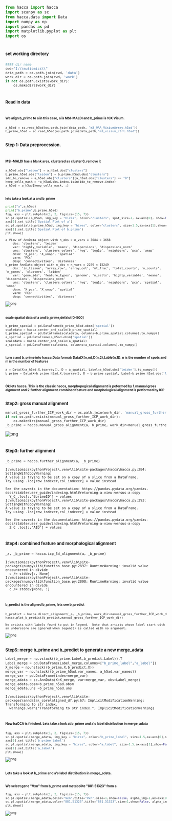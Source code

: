 ```python
from hacca import hacca
import scanpy as sc
from hacca.data import Data
import numpy as np
import pandas as pd
import matplotlib.pyplot as plt
import os
```

# <font size=2>**set working directory** 


```python
#### dir name
cwd="I:\\mutiomics\\"
data_path = os.path.join(cwd, 'data')
work_dir = os.path.join(cwd, 'work')
if not os.path.exists(work_dir):
    os.makedirs(work_dir)
```

# <font size=2>**Read in data** 
# <font size=1>We align b_prime to a in this case, a is MSI-MALDI and b_prime is 10X Visum.


```python
a_h5ad = sc.read_h5ad(os.path.join(data_path, "m3_9AA_VisiumArray.h5ad"))
b_prime_h5ad = sc.read_h5ad(os.path.join(data_path,"m3_visium_ctrl.h5ad"))
```

# <font size=2>**Step 1: Data preprocession.**
# <font size=1>MSI-MALDI has a blank area, clustered as cluster 0, remove it


```python
a_h5ad.obs["leiden"] = a_h5ad.obs["clusters"]
b_prime_h5ad.obs["leiden"] = b_prime_h5ad.obs["clusters"]
idx_to_remove = a_h5ad.obs["clusters"][a_h5ad.obs["clusters"] == "0"]
keep_cells_mask = ~a_h5ad.obs.index.isin(idx_to_remove.index)
a_h5ad = a_h5ad[keep_cells_mask, :]
```

# <font size=1>lets take a look at a and b_prime


```python
print("a",a_h5ad)
print("b_prime",b_prime_h5ad)
fig, axs = plt.subplots(1, 2, figsize=(15, 7))
sc.pl.spatial(a_h5ad, img_key = "hires", color="clusters", spot_size=1, ax=axs[0], show=False)
axs[0].set_title('Spatial Plot of a')
sc.pl.spatial(b_prime_h5ad, img_key = "hires", color="clusters", size=1.5,ax=axs[1],show=False)
axs[1].set_title('Spatial Plot of b_prime')
plt.show()
```

    a View of AnnData object with n_obs × n_vars = 3084 × 3658
        obs: 'clusters', 'leiden'
        var: 'highly_variable', 'means', 'dispersions', 'dispersions_norm'
        uns: 'clusters', 'clusters_colors', 'hvg', 'log1p', 'neighbors', 'pca', 'umap'
        obsm: 'X_pca', 'X_umap', 'spatial'
        varm: 'PCs'
        obsp: 'connectivities', 'distances'
    b_prime AnnData object with n_obs × n_vars = 2239 × 15249
        obs: 'in_tissue', 'array_row', 'array_col', 'mt_frac', 'total_counts', 'n_counts', 'n_genes', 'clusters', 'leiden'
        var: 'gene_ids', 'feature_types', 'genome', 'n_cells', 'highly_variable', 'means', 'dispersions', 'dispersions_norm'
        uns: 'clusters', 'clusters_colors', 'hvg', 'log1p', 'neighbors', 'pca', 'spatial', 'umap'
        obsm: 'X_pca', 'X_umap', 'spatial'
        varm: 'PCs'
        obsp: 'connectivities', 'distances'
    


    
![png](integrating%20spatial%20transcriptome%20into%20MSI-MALDI_files/integrating%20spatial%20transcriptome%20into%20MSI-MALDI_8_1.png)
    


# <font size=1>scale spatial data of a and b_prime,defalut[0-500]


```python
b_prime_spatial = pd.DataFrame(b_prime_h5ad.obsm['spatial'])
scaledata = hacca.center_and_scale(b_prime_spatial)
b_prime_spatial = pd.DataFrame(scaledata, columns=b_prime_spatial.columns).to_numpy()
a_spatial = pd.DataFrame(a_h5ad.obsm['spatial'])
scaledata = hacca.center_and_scale(a_spatial)
a_spatial = pd.DataFrame(scaledata, columns=a_spatial.columns).to_numpy()
```

# <font size=1> turn a and b_prime into hacca.Data format: Data(X(n,m),D(n,2),Lable(n,1)). n is the number of spots and m is the number of features


```python
a = Data(X=a_h5ad.X.toarray(), D = a_spatial, Label=a_h5ad.obs['leiden'].to_numpy())
b_prime = Data(X=b_prime_h5ad.X.toarray(), D = b_prime_spatial, Label=b_prime_h5ad.obs['leiden'].to_numpy())
```

# <font size=1>Ok lets hacca. This is the classic hacca, morphopogical alignment is peformed by 1.manual gross algnment and 2.further alignment.combined feature and morphological alignment is performed by ICP

# <font size=2>**Step2: gross manual alignment**


```python
manual_gross_further_ICP_work_dir = os.path.join(work_dir, 'manual_gross_further')
if not os.path.exists(manual_gross_further_ICP_work_dir):
    os.makedirs(manual_gross_further_ICP_work_dir)
_b_prime = hacca.manual_gross_alignment(a, b_prime, work_dir=manual_gross_further_ICP_work_dir)
```


    
![png](integrating%20spatial%20transcriptome%20into%20MSI-MALDI_files/integrating%20spatial%20transcriptome%20into%20MSI-MALDI_15_0.png)
    


# <font size=2>**Step3: further alignment**


```python
_b_prime = hacca.further_alignment(a, _b_prime)
```

    I:\mutiomics\pythonProject\.venv\lib\site-packages\hacca\hacca.py:284: SettingWithCopyWarning: 
    A value is trying to be set on a copy of a slice from a DataFrame.
    Try using .loc[row_indexer,col_indexer] = value instead
    
    See the caveats in the documentation: https://pandas.pydata.org/pandas-docs/stable/user_guide/indexing.html#returning-a-view-versus-a-copy
      Y_C_.loc[:,'BprimeID'] = values
    I:\mutiomics\pythonProject\.venv\lib\site-packages\hacca\hacca.py:293: SettingWithCopyWarning: 
    A value is trying to be set on a copy of a slice from a DataFrame.
    Try using .loc[row_indexer,col_indexer] = value instead
    
    See the caveats in the documentation: https://pandas.pydata.org/pandas-docs/stable/user_guide/indexing.html#returning-a-view-versus-a-copy
      Z_C_.loc[:,'AID'] = values
    

# <font size=2>**Step4: combined feature and morphological alignment**


```python
_a, _b_prime = hacca.icp_3d_alignment(a, _b_prime)
```

    I:\mutiomics\pythonProject\.venv\lib\site-packages\numpy\lib\function_base.py:2897: RuntimeWarning: invalid value encountered in divide
      c /= stddev[:, None]
    I:\mutiomics\pythonProject\.venv\lib\site-packages\numpy\lib\function_base.py:2898: RuntimeWarning: invalid value encountered in divide
      c /= stddev[None, :]
    

# <font size=1> b_predict is the aligned b_prime, lets see b_predict


```python
b_predict = hacca.direct_alignment(_a, _b_prime, work_dir=manual_gross_further_ICP_work_dir)
hacca.plot_b_predict(b_predict,manual_gross_further_ICP_work_dir)
```

    No artists with labels found to put in legend.  Note that artists whose label start with an underscore are ignored when legend() is called with no argument.
    


    
![png](integrating%20spatial%20transcriptome%20into%20MSI-MALDI_files/integrating%20spatial%20transcriptome%20into%20MSI-MALDI_21_1.png)
    


# <font size=2>**Step5: merge b_prime and b_predict to generate a new merge_adata**


```python
Label_merge = np.vstack((b_prime.Label,b_predict.Label)).T
Label_merge = pd.DataFrame(Label_merge,columns=["b_prime_label","a_label"])
X_merge = np.hstack((b_prime.X,b_predict.X))
merge_var = np.hstack((b_prime_h5ad.var_names, a_h5ad.var_names))
merge_var = pd.DataFrame(index=merge_var)
merge_adata = sc.AnnData(X=X_merge, var=merge_var, obs=Label_merge)
merge_adata.obsm=b_prime_h5ad.obsm
merge_adata.uns =b_prime_h5ad.uns
```

    I:\mutiomics\pythonProject\.venv\lib\site-packages\anndata\_core\aligned_df.py:67: ImplicitModificationWarning: Transforming to str index.
      warnings.warn("Transforming to str index.", ImplicitModificationWarning)
    

# <font size=1> Now haCCA is finished. Lets take a look at b_prime and a's label distribution in merge_adata


```python
fig, axs = plt.subplots(1, 2, figsize=(15, 7))
sc.pl.spatial(merge_adata, img_key = "hires", color="b_prime_label", size=1.5,ax=axs[0],show=False)
axs[0].set_title('b_prime_label')
sc.pl.spatial(merge_adata, img_key = "hires", color="a_label", size=1.5,ax=axs[1],show=False)
axs[1].set_title('a_label')
plt.show()
```


    
![png](integrating%20spatial%20transcriptome%20into%20MSI-MALDI_files/integrating%20spatial%20transcriptome%20into%20MSI-MALDI_25_0.png)
    


# <font size=1> Lets take a look at b_prime and a's label distribution in merge_adata. 
# <font size=1> We select gene "Vxn" from b_prime and metabolite "881.51323" from a



```python
fig, axs = plt.subplots(1, 2, figsize=(15, 7))
sc.pl.spatial(merge_adata,color="Vxn",title="Vxn",size=1,show=False, alpha_img=1,ax=axs[0])
sc.pl.spatial(merge_adata,color="881.51323",title="881.51323",size=1,show=False, alpha_img=1,ax=axs[1])
plt.show()

```


    
![png](integrating%20spatial%20transcriptome%20into%20MSI-MALDI_files/integrating%20spatial%20transcriptome%20into%20MSI-MALDI_27_0.png)
    



```python

```
